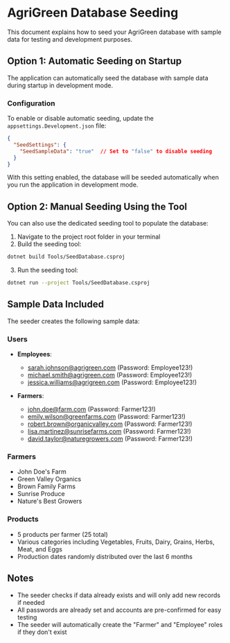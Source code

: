# AgriGreen Database Seeding

This document explains how to seed your AgriGreen database with sample data for testing and development purposes.

## Option 1: Automatic Seeding on Startup

The application can automatically seed the database with sample data during startup in development mode.

### Configuration

To enable or disable automatic seeding, update the `appsettings.Development.json` file:

```json
{
  "SeedSettings": {
    "SeedSampleData": "true"  // Set to "false" to disable seeding
  }
}
```

With this setting enabled, the database will be seeded automatically when you run the application in development mode.

## Option 2: Manual Seeding Using the Tool

You can also use the dedicated seeding tool to populate the database:

1. Navigate to the project root folder in your terminal
2. Build the seeding tool:

```bash
dotnet build Tools/SeedDatabase.csproj
```

3. Run the seeding tool:

```bash
dotnet run --project Tools/SeedDatabase.csproj
```

## Sample Data Included

The seeder creates the following sample data:

### Users
- **Employees**:
  - sarah.johnson@agrigreen.com (Password: Employee123!)
  - michael.smith@agrigreen.com (Password: Employee123!)
  - jessica.williams@agrigreen.com (Password: Employee123!)

- **Farmers**:
  - john.doe@farm.com (Password: Farmer123!)
  - emily.wilson@greenfarms.com (Password: Farmer123!)
  - robert.brown@organicvalley.com (Password: Farmer123!)
  - lisa.martinez@sunrisefarms.com (Password: Farmer123!)
  - david.taylor@naturegrowers.com (Password: Farmer123!)

### Farmers
- John Doe's Farm
- Green Valley Organics
- Brown Family Farms
- Sunrise Produce
- Nature's Best Growers

### Products
- 5 products per farmer (25 total)
- Various categories including Vegetables, Fruits, Dairy, Grains, Herbs, Meat, and Eggs
- Production dates randomly distributed over the last 6 months

## Notes

- The seeder checks if data already exists and will only add new records if needed
- All passwords are already set and accounts are pre-confirmed for easy testing
- The seeder will automatically create the "Farmer" and "Employee" roles if they don't exist 